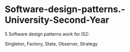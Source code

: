 # Software-design-patterns.-University-Second-Year
5 Software design patterns work for IS2:

Singleton, Factory, State, Observer, Strategy
